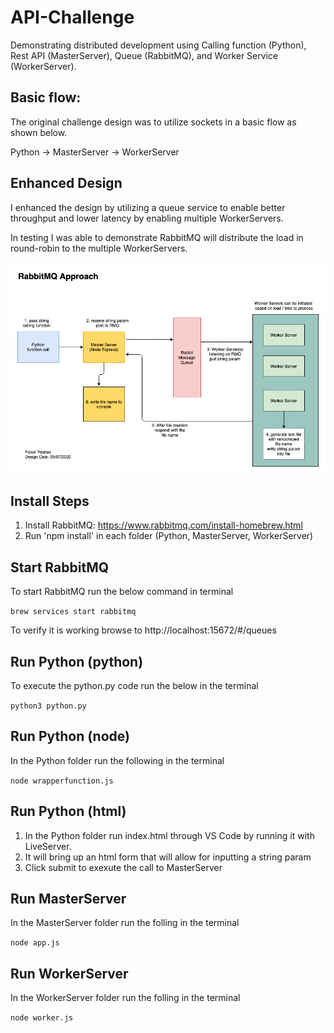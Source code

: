 # API-Challenge

Demonstrating distributed development using Calling function (Python), Rest API (MasterServer), Queue (RabbitMQ), and Worker Service (WorkerServer).

## Basic flow:

The original challenge design was to utilize sockets in a basic flow as shown below.

Python -> MasterServer -> WorkerServer

## Enhanced Design

I enhanced the design by utilizing a queue service to enable better throughput and lower latency by enabling multiple WorkerServers.  

In testing I was able to demonstrate RabbitMQ will distribute the load in round-robin to the multiple WorkerServers.


![Test Image 1](Logical_Design_v2.png)


## Install Steps  

1. Install RabbitMQ: https://www.rabbitmq.com/install-homebrew.html
2. Run 'npm install' in each folder (Python, MasterServer, WorkerServer)


## Start RabbitMQ

To start RabbitMQ run the below command in terminal

`brew services start rabbitmq`

To verify it is working browse to http://localhost:15672/#/queues

## Run Python (python)
To execute the python.py code run the below in the terminal

`python3 python.py` 

## Run Python (node)

In the Python folder run the following in the terminal

`node wrapperfunction.js` 

## Run Python (html)

1. In the Python folder run index.html through VS Code by running it with LiveServer.
2. It will bring up an html form that will allow for inputting a string param
3. Click submit to exexute the call to MasterServer

## Run MasterServer

In the MasterServer folder run the folling in the terminal

`node app.js`

## Run WorkerServer

In the WorkerServer folder run the folling in the terminal

`node worker.js`


